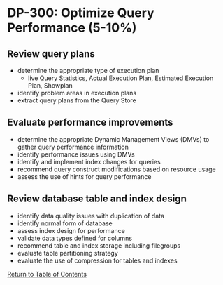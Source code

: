 # DP-300: Optimize Query Performance (5-10%)

## Review query plans

* determine the appropriate type of execution plan
  * live Query Statistics, Actual Execution Plan, Estimated Execution Plan, Showplan
* identify problem areas in execution plans
* extract query plans from the Query Store

## Evaluate performance improvements
* determine the appropriate Dynamic Management Views (DMVs) to gather query
performance information
* identify performance issues using DMVs
* identify and implement index changes for queries
* recommend query construct modifications based on resource usage
* assess the use of hints for query performance

## Review database table and index design
* identify data quality issues with duplication of data
* identify normal form of database
* assess index design for performance
* validate data types defined for columns
* recommend table and index storage including filegroups
* evaluate table partitioning strategy
* evaluate the use of compression for tables and indexes

[Return to Table of Contents](README.md)
